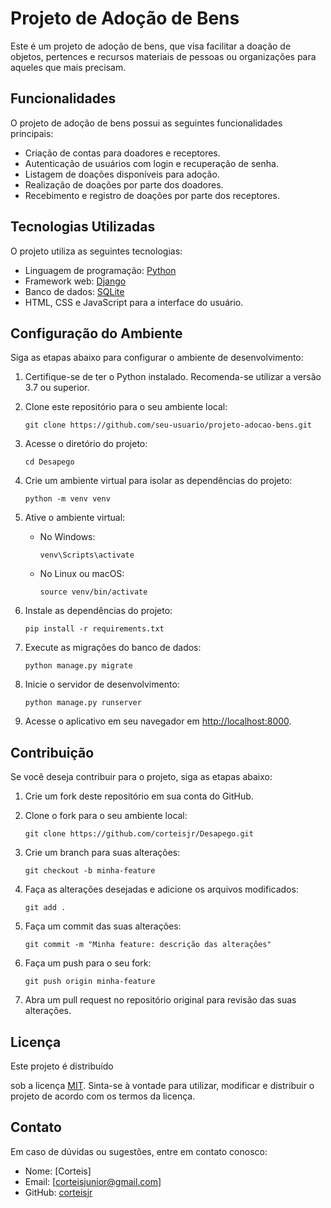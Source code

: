 # Projeto de Adoção de Bens

Este é um projeto de adoção de bens, que visa facilitar a doação de objetos, pertences e recursos materiais de pessoas ou organizações para aqueles que mais precisam.

## Funcionalidades

O projeto de adoção de bens possui as seguintes funcionalidades principais:

- Criação de contas para doadores e receptores.
- Autenticação de usuários com login e recuperação de senha.
- Listagem de doações disponíveis para adoção.
- Realização de doações por parte dos doadores.
- Recebimento e registro de doações por parte dos receptores.

## Tecnologias Utilizadas

O projeto utiliza as seguintes tecnologias:

- Linguagem de programação: [Python](https://www.python.org)
- Framework web: [Django](https://www.djangoproject.com)
- Banco de dados: [SQLite](https://www.sqlite.org)
- HTML, CSS e JavaScript para a interface do usuário.

## Configuração do Ambiente

Siga as etapas abaixo para configurar o ambiente de desenvolvimento:

1. Certifique-se de ter o Python instalado. Recomenda-se utilizar a versão 3.7 ou superior.

2. Clone este repositório para o seu ambiente local:

   ```shell
   git clone https://github.com/seu-usuario/projeto-adocao-bens.git
   ```

3. Acesse o diretório do projeto:

   ```shell
   cd Desapego
   ```

4. Crie um ambiente virtual para isolar as dependências do projeto:

   ```shell
   python -m venv venv
   ```

5. Ative o ambiente virtual:

   - No Windows:

     ```shell
     venv\Scripts\activate
     ```

   - No Linux ou macOS:

     ```shell
     source venv/bin/activate
     ```

6. Instale as dependências do projeto:

   ```shell
   pip install -r requirements.txt
   ```

7. Execute as migrações do banco de dados:

   ```shell
   python manage.py migrate
   ```

8. Inicie o servidor de desenvolvimento:

   ```shell
   python manage.py runserver
   ```

9. Acesse o aplicativo em seu navegador em [http://localhost:8000](http://localhost:8000).

## Contribuição

Se você deseja contribuir para o projeto, siga as etapas abaixo:

1. Crie um fork deste repositório em sua conta do GitHub.

2. Clone o fork para o seu ambiente local:

   ```shell
   git clone https://github.com/corteisjr/Desapego.git
   ```

3. Crie um branch para suas alterações:

   ```shell
   git checkout -b minha-feature
   ```

4. Faça as alterações desejadas e adicione os arquivos modificados:

   ```shell
   git add .
   ```

5. Faça um commit das suas alterações:

   ```shell
   git commit -m "Minha feature: descrição das alterações"
   ```

6. Faça um push para o seu fork:

   ```shell
   git push origin minha-feature
   ```

7. Abra um pull request no repositório original para revisão das suas alterações.

## Licença

Este projeto é distribuído

 sob a licença [MIT](LICENSE). Sinta-se à vontade para utilizar, modificar e distribuir o projeto de acordo com os termos da licença.

## Contato

Em caso de dúvidas ou sugestões, entre em contato conosco:

- Nome: [Corteis]
- Email: [corteisjunior@gmail.com]
- GitHub: [corteisjr](https://github.com/corteisjr)
